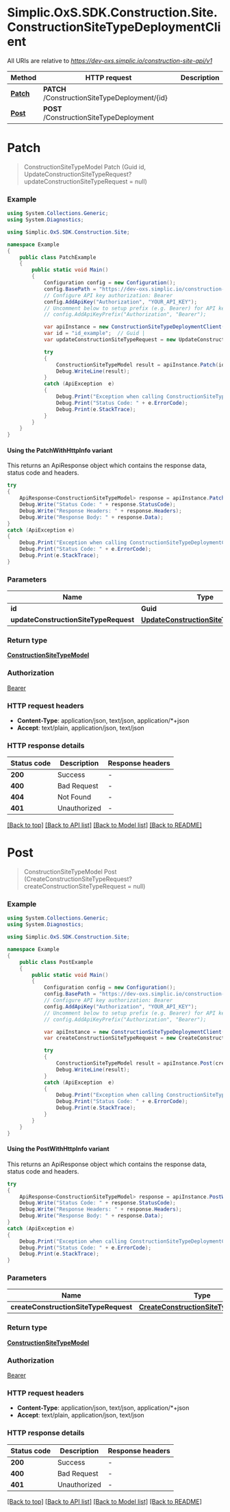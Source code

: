 # Simplic.OxS.SDK.Construction.Site.ConstructionSiteTypeDeploymentClient

All URIs are relative to *https://dev-oxs.simplic.io/construction-site-api/v1*

| Method | HTTP request | Description |
|--------|--------------|-------------|
| [**Patch**](ConstructionSiteTypeDeploymentClient.md#constructionsitetypedeploymentidpatch) | **PATCH** /ConstructionSiteTypeDeployment/{id} |  |
| [**Post**](ConstructionSiteTypeDeploymentClient.md#constructionsitetypedeploymentpost) | **POST** /ConstructionSiteTypeDeployment |  |

<a id="constructionsitetypedeploymentidpatch"></a>
# **Patch**
> ConstructionSiteTypeModel Patch (Guid id, UpdateConstructionSiteTypeRequest? updateConstructionSiteTypeRequest = null)



### Example
```csharp
using System.Collections.Generic;
using System.Diagnostics;

using Simplic.OxS.SDK.Construction.Site;

namespace Example
{
    public class PatchExample
    {
        public static void Main()
        {
            Configuration config = new Configuration();
            config.BasePath = "https://dev-oxs.simplic.io/construction-site-api/v1";
            // Configure API key authorization: Bearer
            config.AddApiKey("Authorization", "YOUR_API_KEY");
            // Uncomment below to setup prefix (e.g. Bearer) for API key, if needed
            // config.AddApiKeyPrefix("Authorization", "Bearer");

            var apiInstance = new ConstructionSiteTypeDeploymentClient(config);
            var id = "id_example";  // Guid | 
            var updateConstructionSiteTypeRequest = new UpdateConstructionSiteTypeRequest?(); // UpdateConstructionSiteTypeRequest? |  (optional) 

            try
            {
                ConstructionSiteTypeModel result = apiInstance.Patch(id, updateConstructionSiteTypeRequest);
                Debug.WriteLine(result);
            }
            catch (ApiException  e)
            {
                Debug.Print("Exception when calling ConstructionSiteTypeDeploymentClient.Patch: " + e.Message);
                Debug.Print("Status Code: " + e.ErrorCode);
                Debug.Print(e.StackTrace);
            }
        }
    }
}
```

#### Using the PatchWithHttpInfo variant
This returns an ApiResponse object which contains the response data, status code and headers.

```csharp
try
{
    ApiResponse<ConstructionSiteTypeModel> response = apiInstance.PatchWithHttpInfo(id, updateConstructionSiteTypeRequest);
    Debug.Write("Status Code: " + response.StatusCode);
    Debug.Write("Response Headers: " + response.Headers);
    Debug.Write("Response Body: " + response.Data);
}
catch (ApiException e)
{
    Debug.Print("Exception when calling ConstructionSiteTypeDeploymentClient.PatchWithHttpInfo: " + e.Message);
    Debug.Print("Status Code: " + e.ErrorCode);
    Debug.Print(e.StackTrace);
}
```

### Parameters

| Name | Type | Description | Notes |
|------|------|-------------|-------|
| **id** | **Guid** |  |  |
| **updateConstructionSiteTypeRequest** | [**UpdateConstructionSiteTypeRequest?**](UpdateConstructionSiteTypeRequest?.md) |  | [optional]  |

### Return type

[**ConstructionSiteTypeModel**](ConstructionSiteTypeModel.md)

### Authorization

[Bearer](../README.md#Bearer)

### HTTP request headers

 - **Content-Type**: application/json, text/json, application/*+json
 - **Accept**: text/plain, application/json, text/json


### HTTP response details
| Status code | Description | Response headers |
|-------------|-------------|------------------|
| **200** | Success |  -  |
| **400** | Bad Request |  -  |
| **404** | Not Found |  -  |
| **401** | Unauthorized |  -  |

[[Back to top]](#) [[Back to API list]](../README.md#documentation-for-api-endpoints) [[Back to Model list]](../README.md#documentation-for-models) [[Back to README]](../README.md)

<a id="constructionsitetypedeploymentpost"></a>
# **Post**
> ConstructionSiteTypeModel Post (CreateConstructionSiteTypeRequest? createConstructionSiteTypeRequest = null)



### Example
```csharp
using System.Collections.Generic;
using System.Diagnostics;

using Simplic.OxS.SDK.Construction.Site;

namespace Example
{
    public class PostExample
    {
        public static void Main()
        {
            Configuration config = new Configuration();
            config.BasePath = "https://dev-oxs.simplic.io/construction-site-api/v1";
            // Configure API key authorization: Bearer
            config.AddApiKey("Authorization", "YOUR_API_KEY");
            // Uncomment below to setup prefix (e.g. Bearer) for API key, if needed
            // config.AddApiKeyPrefix("Authorization", "Bearer");

            var apiInstance = new ConstructionSiteTypeDeploymentClient(config);
            var createConstructionSiteTypeRequest = new CreateConstructionSiteTypeRequest?(); // CreateConstructionSiteTypeRequest? |  (optional) 

            try
            {
                ConstructionSiteTypeModel result = apiInstance.Post(createConstructionSiteTypeRequest);
                Debug.WriteLine(result);
            }
            catch (ApiException  e)
            {
                Debug.Print("Exception when calling ConstructionSiteTypeDeploymentClient.Post: " + e.Message);
                Debug.Print("Status Code: " + e.ErrorCode);
                Debug.Print(e.StackTrace);
            }
        }
    }
}
```

#### Using the PostWithHttpInfo variant
This returns an ApiResponse object which contains the response data, status code and headers.

```csharp
try
{
    ApiResponse<ConstructionSiteTypeModel> response = apiInstance.PostWithHttpInfo(createConstructionSiteTypeRequest);
    Debug.Write("Status Code: " + response.StatusCode);
    Debug.Write("Response Headers: " + response.Headers);
    Debug.Write("Response Body: " + response.Data);
}
catch (ApiException e)
{
    Debug.Print("Exception when calling ConstructionSiteTypeDeploymentClient.PostWithHttpInfo: " + e.Message);
    Debug.Print("Status Code: " + e.ErrorCode);
    Debug.Print(e.StackTrace);
}
```

### Parameters

| Name | Type | Description | Notes |
|------|------|-------------|-------|
| **createConstructionSiteTypeRequest** | [**CreateConstructionSiteTypeRequest?**](CreateConstructionSiteTypeRequest?.md) |  | [optional]  |

### Return type

[**ConstructionSiteTypeModel**](ConstructionSiteTypeModel.md)

### Authorization

[Bearer](../README.md#Bearer)

### HTTP request headers

 - **Content-Type**: application/json, text/json, application/*+json
 - **Accept**: text/plain, application/json, text/json


### HTTP response details
| Status code | Description | Response headers |
|-------------|-------------|------------------|
| **200** | Success |  -  |
| **400** | Bad Request |  -  |
| **401** | Unauthorized |  -  |

[[Back to top]](#) [[Back to API list]](../README.md#documentation-for-api-endpoints) [[Back to Model list]](../README.md#documentation-for-models) [[Back to README]](../README.md)

